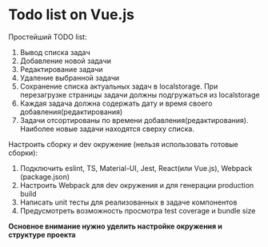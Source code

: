 # Todo list on Vue.js

Простейший TODO list:

1. Вывод списка задач
2. Добавление новой задачи
3. Редактирование задачи
4. Удаление выбранной задачи
5. Сохранение списка актуальных задач в localstorage. При перезагрузке страницы задачи должны подгружаться из localstorage
6. Каждая задача должна содержать дату и время своего добавления(редактирования)
7. Задачи отсортированы по времени добавления(редактирования). Наиболее новые задачи находятся сверху списка.

Настроить сборку и dev окружение (нельзя использовать готовые сборки):

1. Подключить eslint, TS, Material-UI, Jest, React(или Vue.js), Webpack (package.json)
2. Настроить Webpack для dev окружения и для генерации production build
3. Написать unit тесты для реализованных в задаче компонентов
4. Предусмотреть возможность просмотра test coverage и bundle size

**Основное внимание нужно уделить настройке окружения и структуре проекта**
